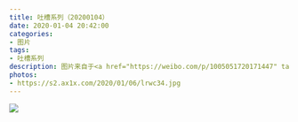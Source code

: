```yaml
---
title: 吐槽系列（20200104）
date: 2020-01-04 20:42:00
categories:
- 图片
tags:
- 吐槽系列
description: 图片来自于<a href="https://weibo.com/p/1005051720171447" target="_blank">quanmmmmm</a><br/> “茶话会里提到的辐射梗”
photos: 
- https://s2.ax1x.com/2020/01/06/lrwc34.jpg
---
```


![](https://s2.ax1x.com/2020/01/06/lrw6CF.jpg)